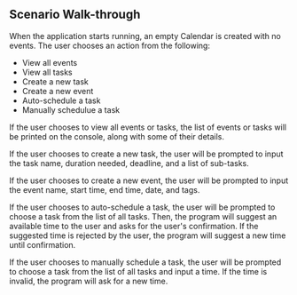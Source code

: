 ## Scenario Walk-through

When the application starts running, an empty Calendar is created 
with no events. The user chooses an action from the following:
* View all events
* View all tasks
* Create a new task
* Create a new event
* Auto-schedule a task
* Manually schedulue a task

If the user chooses to view all events or tasks, the list of events or tasks
will be printed on the console, along with some of their details.

If the user chooses to create a new task, the user will be prompted 
to input the task name, duration needed, deadline, and a list of sub-tasks.

If the user chooses to create a new event, the user will be prompted 
to input the event name, start time, end time, date, and tags.

If the user chooses to auto-schedule a task, the user will be prompted
to choose a task from the list of all tasks. Then, the program will suggest an 
available time to the user and asks for the user's confirmation. If the suggested time
is rejected by the user, the program will suggest a new time until confirmation.

If the user chooses to manually schedule a task, the user will be prompted
to choose a task from the list of all tasks and input a time. If the time is invalid, 
the program will ask for a new time.

